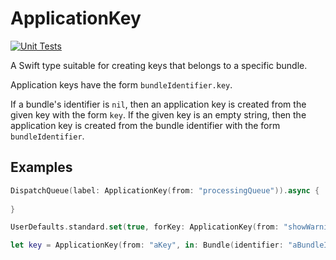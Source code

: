 # ApplicationKey

[![Unit Tests](https://github.com/colinc86/ApplicationKey/actions/workflows/swift.yml/badge.svg)](https://github.com/colinc86/ApplicationKey/actions/workflows/swift.yml)

A Swift type suitable for creating keys that belongs to a specific bundle.

Application keys have the form `bundleIdentifier.key`.

If a bundle's identifier is `nil`, then an application key is created from the given key with the form `key`. If the given key is an empty string, then the application key is created from the bundle identifier with the form `bundleIdentifier`.

## Examples

```swift
DispatchQueue(label: ApplicationKey(from: "processingQueue")).async {
  
}

UserDefaults.standard.set(true, forKey: ApplicationKey(from: "showWarning"))

let key = ApplicationKey(from: "aKey", in: Bundle(identifier: "aBundleIdentifier"))
```


